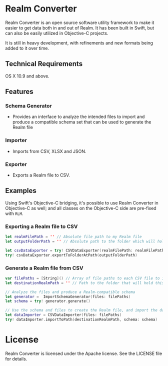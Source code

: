 # Realm Converter

Realm Converter is an open source software utility framework to make it easier
to get data both in and out of Realm.
It has been built in Swift, but can also be easily utilized in Objective-C projects.

It is still in heavy development, with refinements and new formats being
added to it over time.

## Technical Requirements

OS X 10.9 and above.

## Features

### Schema Generator
* Provides an interface to analyze the intended files to import and produce
a compatible schema set that can be used to generate the Realm file

### Importer
* Imports from CSV, XLSX and JSON.

### Exporter
* Exports a Realm file to CSV.

## Examples

Using Swift's Objective-C bridging, it's possible to use Realm Converter in Objective-C
as well; and all classes on the Objective-C side are pre-fixed with `RLM`.

### Exporting a Realm file to CSV
```swift
let realmFilePath = '' // Absolute file path to my Realm file
let outputFolderPath = '' // Absolute path to the folder which will hold the CSV files

let csvDataExporter = try! CSVDataExporter(realmFilePath: realmFilePath)
try! csvDataExporter.exportToFolderAtPath(outputFolderPath)
```

### Generate a Realm file from CSV
```swift
var filePaths = [String]() // Array of file paths to each CSV file to include
let destinationRealmPath = '' // Path to the folder that will hold this Realm file

// Analyze the files and produce a Realm-compatible schema
let generator =  ImportSchemaGenerator(files: filePaths)
let schema = try! generator.generate()

// Use the schema and files to create the Realm file, and import the data
let dataImporter = CSVDataImporter(files: filePaths)
try! dataImporter.importToPath(destinationRealmPath, schema: schema)
```

# License

Realm Converter is licensed under the Apache license. See the LICENSE file for details.
